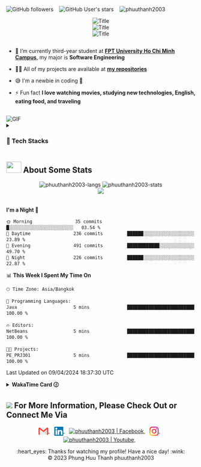 <img alt="GitHub followers" src="https://img.shields.io/github/followers/phuuthanh2003?style=social"> &nbsp;&nbsp; <img alt="GitHub User's stars" src="https://img.shields.io/github/stars/phuuthanh2003?style=social"> &nbsp;&nbsp; <img src="https://komarev.com/ghpvc/?username=phuuthanh2003&label=Profile%20views&color=brightgreen&style=flat" alt="phuuthanh2003"/>

<div align="center">
  <img src="https://readme-typing-svg.herokuapp.com?font=Kaushan+Script&size=80&duration=3000&pause=800&color=BF91F3&multiline=true&random=false&width=720&height=130&lines=Welcome+to+my+profile" alt="Title" />
</div>

<div align="center">
  <img src="https://readme-typing-svg.herokuapp.com?font=Dancing+Script&size=35&duration=1&pause=999999&color=BF91F3&random=false&width=500&height=50&lines=Hi%2C+my+fullname+is+Ph%C3%B9ng+H%E1%BB%AFu+Th%C3%A0nh" alt="Title"/><br/>
  <img src="https://readme-typing-svg.herokuapp.com?font=Dancing+Script&size=35&duration=1&pause=999999&color=BF91F3&random=false&width=700&height=50&lines=A+passionate+full+stack+undergraduate+from+Vietnam!" alt="Title"/>
</div>

##

- 🔭 I’m currently third-year student at [**FPT University Ho Chi Minh Campus**](https://hcmuni.fpt.edu.vn/), my major is **Software Engineering**
- 👨‍💻 All of my projects are available at [**my repositories**](https://github.com/phuuthanh2003?tab=repositories)
- 😅 I'm a newbie in coding 🐧

- ⚡ Fun fact **I love watching movies, studying new technologies, English, eating food, and traveling**
  
##
<img alt="GIF" src="https://github.com/phuuthanh2003/phuuthanh2003/blob/main/ChillMario.gif"/>



<details>
<summary><h3><b>🔮 Tech Stacks</b></h3></summary>

  
  - ##### Backends
  ![Java](https://img.shields.io/badge/java-%23ED8B00.svg?style=for-the-badge&logo=java&logoColor=white)
  ![.Net](https://img.shields.io/badge/dotnet-%238A2BE2.svg?style=for-the-badge&logo=dotnet&logoColor=white)
  ![C#](https://img.shields.io/badge/C%23-239120?style=for-the-badge&logo=csharp&logoColor=white)
  ![C](https://img.shields.io/badge/C-00599C?style=for-the-badge&logo=c&logoColor=white)
  
  - ##### Frontends

  ![JavaScript](https://img.shields.io/badge/javascript-%23323330.svg?style=for-the-badge&logo=javascript&logoColor=%23F7DF1E)
  ![TypeScript](https://img.shields.io/badge/typescript-%23007ACC.svg?style=for-the-badge&logo=typescript&logoColor=white)
  ![jQuery](https://img.shields.io/badge/jquery-%230769AD.svg?style=for-the-badge&logo=jquery&logoColor=white)
  ![HTML5](https://img.shields.io/badge/html5-%23E34F26.svg?style=for-the-badge&logo=html5&logoColor=white)
  ![CSS3](https://img.shields.io/badge/css3-%231572B6.svg?style=for-the-badge&logo=css3&logoColor=white)
  ![Bootstrap](https://img.shields.io/badge/bootstrap-%23563D7C.svg?style=for-the-badge&logo=bootstrap&logoColor=white)
  ![React](https://img.shields.io/badge/react-%2300A6D3.svg?style=for-the-badge&logo=react&logoColor=white)
  ![Babel](https://img.shields.io/badge/Babel-F9DC3E?style=for-the-badge&logo=babel&logoColor=white)

  - ##### Databases
  ![MicrosoftSQLServer](https://img.shields.io/badge/Microsoft%20SQL%20Sever-CC2927?style=for-the-badge&logo=microsoft%20sql%20server&logoColor=white)
</details>


## <img src="https://media0.giphy.com/media/cNZqrH5IzOG0xrlWks/giphy.gif?cid=ecf05e47map255q427en9uprqc1sb0unjq5k4fnqg5pmhhs4&rid=giphy.gif&ct=s" width="40px" height="30px">  About Some Stats

<div align="center">
  <img height="170em" src="https://github-readme-stats-vercel-phuuthanh2003s-projects.vercel.app/api/top-langs/?username=phuuthanh2003&theme=tokyonight&show_icons=true&hide_border=false&layout=compact" alt="phuuthanh2003-langs"/>
  <img height="170em" src="https://github-readme-stats-vercel-phuuthanh2003s-projects.vercel.app/api?username=phuuthanh2003&theme=tokyonight&show_icons=true&hide_border=false&count_private=true" alt="phuuthanh2003-stats"/>
</div>
<div align="center">
  <img src="https://github-readme-streak-stats.herokuapp.com/?user=phuuthanh2003&theme=tokyonight&hide_border=false"/>
</div>
<br/>

<!--START_SECTION:waka-->
**I'm a Night 🦉** 

```text
🌞 Morning                35 commits          █░░░░░░░░░░░░░░░░░░░░░░░░   03.54 % 
🌆 Daytime                236 commits         ██████░░░░░░░░░░░░░░░░░░░   23.89 % 
🌃 Evening                491 commits         ████████████░░░░░░░░░░░░░   49.70 % 
🌙 Night                  226 commits         ██████░░░░░░░░░░░░░░░░░░░   22.87 % 
```


📊 **This Week I Spent My Time On** 

```text
🕑︎ Time Zone: Asia/Bangkok

💬 Programming Languages: 
Java                     5 mins              █████████████████████████   100.00 % 

🔥 Editors: 
NetBeans                 5 mins              █████████████████████████   100.00 % 

🐱‍💻 Projects: 
PE_PRJ301                5 mins              █████████████████████████   100.00 % 
```


 Last Updated on 09/04/2024 18:37:30 UTC
<!--END_SECTION:waka-->


<details>
 <summary size="16"><b>WakaTime Card 🕜</b></summary>
  <br/>
 <img src="https://github-readme-stats.vercel.app/api/wakatime?username=phuuthanh2003&layout=compact&theme=tokyonight"/>
</details>

## <img src='https://raw.githubusercontent.com/ShahriarShafin/ShahriarShafin/main/Assets/handshake.gif' width="60"> For More Information, Please Check Out or Connect Me Via

<p align="center">
  <a href="mailto:phuuthanh2003@gmail.com" >
    <img align="center" alt="phuuthanh2003 | Gmail" width="26px" src="https://github.com/SatYu26/SatYu26/blob/master/Assets/Gmail.svg" />
  </a> &nbsp;&nbsp;
  
  <a href="https://www.linkedin.com/in/phuuthanh2003/" target="_blank">
    <img align="center" alt="phuuthanh2003 | Linkedin" width="24px" src="https://github.com/SatYu26/SatYu26/blob/master/Assets/Linkedin.svg" />
  </a> &nbsp;&nbsp;
  
  <a href="https://www.facebook.com/thanhphg89/" target="_blank">
      <img align="center" alt="phuuthanh2003 | Facebook" width="24px" src="https://upload.wikimedia.org/wikipedia/en/thumb/0/04/Facebook_f_logo_%282021%29.svg/100px-Facebook_f_logo_%282021%29.svg.png" />
  </a> &nbsp;&nbsp;
  
  <a href="https://www.instagram.com/hthanh.08/" target="_blank">
    <img align="center" alt="phuuthanh2003 | Instagram" width="24px" src="https://github.com/SatYu26/SatYu26/blob/master/Assets/Instagram.svg" />
  </a> &nbsp;&nbsp;
  
  <a href="https://www.youtube.com/@Code4Future" target="_blank">
    <img align="center" alt="phuuthanh2003 | Youtube" width="32px" src="https://icon-library.com/images/youtube-video-icon-png/youtube-video-icon-png-29.jpg" />
  </a> &nbsp;&nbsp;
<p>

<div align="center">
  :heart_eyes: Thanks for watching my profile! Have a nice day! :wink: <br/>
  &copy; 2023 Phung Huu Thanh phuuthanh2003
</div>
